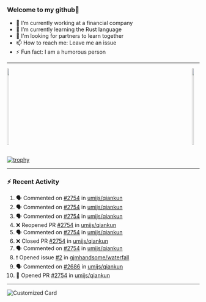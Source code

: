 ### Welcome to my github👋

- 🔭 I’m currently working at a financial company
- 🌱 I’m currently learning the Rust language
- 👯 I'm looking for partners to learn together
- 📫 How to reach me: Leave me an issue
- ⚡ Fun fact: I am a humorous person

---

<div style="display: flex;justify-content: space-between"> 
    <a href="https://github.com/gjmhandsome">
        <img width="48%" height="200" src="https://github-readme-stats.vercel.app/api?username=gjmhandsome&show_icons=true&theme=radical" />
    </a>
    <a href="https://github.com/gjmhandsome">
        <img width="48%" height="200" src="https://github-readme-stats.vercel.app/api/top-langs/?username=gjmhandsome&layout=compact&theme=radical" />
    </a>
</div>
<br>

[![trophy](https://github-profile-trophy.vercel.app/?username=gjmhandsome&theme=onedark)](https://github.com/gjmhandsome)

---

### :zap: Recent Activity

<!--START_SECTION:activity-->
1. 🗣 Commented on [#2754](https://github.com/umijs/qiankun/pull/2754#issuecomment-1822834704) in [umijs/qiankun](https://github.com/umijs/qiankun)
2. 🗣 Commented on [#2754](https://github.com/umijs/qiankun/pull/2754#issuecomment-1821992344) in [umijs/qiankun](https://github.com/umijs/qiankun)
3. 🗣 Commented on [#2754](https://github.com/umijs/qiankun/pull/2754#issuecomment-1807559389) in [umijs/qiankun](https://github.com/umijs/qiankun)
4. ❌ Reopened PR [#2754](https://github.com/umijs/qiankun/pull/2754) in [umijs/qiankun](https://github.com/umijs/qiankun)
5. 🗣 Commented on [#2754](https://github.com/umijs/qiankun/pull/2754#issuecomment-1777590223) in [umijs/qiankun](https://github.com/umijs/qiankun)
6. ❌ Closed PR [#2754](https://github.com/umijs/qiankun/pull/2754) in [umijs/qiankun](https://github.com/umijs/qiankun)
7. 🗣 Commented on [#2754](https://github.com/umijs/qiankun/pull/2754#issuecomment-1777589910) in [umijs/qiankun](https://github.com/umijs/qiankun)
8. ❗ Opened issue [#2](https://github.com/gjmhandsome/waterfall/issues/2) in [gjmhandsome/waterfall](https://github.com/gjmhandsome/waterfall)
9. 🗣 Commented on [#2686](https://github.com/umijs/qiankun/issues/2686#issuecomment-1775694235) in [umijs/qiankun](https://github.com/umijs/qiankun)
10. 💪 Opened PR [#2754](https://github.com/umijs/qiankun/pull/2754) in [umijs/qiankun](https://github.com/umijs/qiankun)
<!--END_SECTION:activity-->

---

![Customized Card](https://github-readme-stats.vercel.app/api/pin?username=gjmhandsome&repo=qiankun&title_color=fff&icon_color=f9f9f9&text_color=9f9f9f&bg_color=151515)

